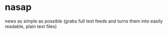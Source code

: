 # nasap
news as simple as possible (grabs full text feeds and turns them into easily readable, plain text files)
